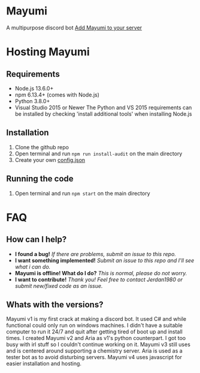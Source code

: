 # Mayumi
A multipurpose discord bot
[Add Mayumi to your server](https://discordapp.com/api/oauth2/authorize?client_id=316084155182219265&permissions=67492864&scope=bot)

# Hosting Mayumi
## Requirements
 - Node.js 13.6.0+
 - npm 6.13.4+ (comes with Node.js)
 - Python 3.8.0+
 - Visual Studio 2015 or Newer
The Python and VS 2015 requirements can be installed by checking 'install additional tools' when installing Node.js
## Installation
1. Clone the github repo
2. Open terminal and run `npm run install-audit` on the main directory
3. Create your own [config.json](./sampleconfig.json)
## Running the code
1. Open terminal and run `npm start` on the main directory

# FAQ
## How can I help?
* **I found a bug!** _If there are problems, submit an issue to this repo._
* **I want something implemented!** _Submit an issue to this repo and I'll see what i can do._
* **Mayumi is offline! What do I do?** _This is normal, please do not worry._
* **I want to contribute!** _Thank you! Feel free to contact Jerdan1980 or submit new/fixed code as an issue._

## Whats with the versions?
Mayumi v1 is my first crack at making a discord bot. It used C# and while functional could only run on windows machines. I didn't have a suitable computer to run it 24/7 and quit after getting tired of boot up and install times.
I created Mayumi v2 and Aria as v1's python counterpart. I got too busy with irl stuff so I couldn't continue working on it.
Mayumi v3 still uses and is centered around supporting a chemistry server. Aria is used as a tester bot as to avoid disturbing servers.
Mayumi v4 uses javascript for easier installation and hosting.